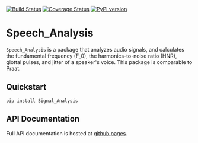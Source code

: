 
[![Build Status](https://travis-ci.org/brookemosby/Speech_Analysis.svg?branch=master)](https://travis-ci.org/brookemosby/Speech_Analysis) 
[![Coverage Status](https://coveralls.io/repos/github/brookemosby/Speech_Analysis/badge.svg?branch=master)](https://coveralls.io/github/brookemosby/Speech_Analysis?branch=master)
[![PyPI version](https://badge.fury.io/py/Signal_Analysis.svg)](https://badge.fury.io/py/Signal_Analysis)


# Speech_Analysis

`Speech_Analysis` is a package that analyzes audio signals, and calculates the fundamental frequency (F_0), 
the harmonics-to-noise ratio (HNR), glottal pulses, and jitter of a speaker's voice. This package is
comparable to Praat.

## Quickstart

```
pip install Signal_Analysis
```

## API Documentation

Full API documentation is hosted at [github
pages](https://brookemosby.github.io/Signal_Analysis/).